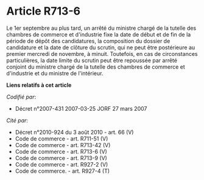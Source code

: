 # Article R713-6

Le 1er septembre au plus tard, un arrêté du ministre chargé de la tutelle des chambres de commerce et d'industrie fixe la
date de début et de fin de la période de dépôt des candidatures, la composition du dossier de candidature et la date de
clôture du scrutin, qui ne peut être postérieure au premier mercredi de novembre, à minuit. Toutefois, en cas de
circonstances particulières, la date limite du scrutin peut être repoussée par arrêté conjoint du ministre chargé de la
tutelle des chambres de commerce et d'industrie et du ministre de l'intérieur.

**Liens relatifs à cet article**

_Codifié par_:

  - Décret n°2007-431 2007-03-25 JORF 27 mars 2007

_Cité par_:

  - Décret n°2010-924 du 3 août 2010 - art. 66 (V)
  - Code de commerce - art. R711-51 (V)
  - Code de commerce - art. R713-42 (V)
  - Code de commerce - art. R713-6 (V)
  - Code de commerce - art. R713-9 (V)
  - Code de commerce - art. R927-2 (V)
  - Code de commerce. - art. R927-4 (T)
